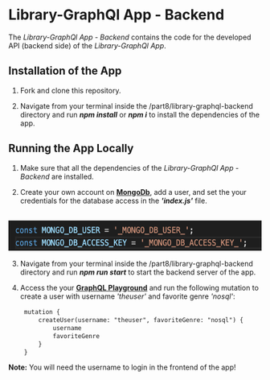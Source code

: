 # Library-GraphQl App - Backend

The *Library-GraphQl App - Backend* contains the code for the developed API (backend side) of the *Library-GraphQl App*.


## Installation of the App

1. Fork and clone this repository.

2. Navigate from your terminal inside the /part8/library-graphql-backend directory and run ***npm install*** or ***npm i*** to install the dependencies of the app.


## Running the App Locally

1. Make sure that all the dependencies of the *Library-GraphQl App - Backend* are installed.

2. Create your own account on [**MongoDb**](https://www.mongodb.com/cloud), add a user, and set the your credentials for the database access in the ***'index.js'*** file.<br/><br/>
<img src="https://raw.githubusercontent.com/katerina-tziala/fullstackopen2019/master/documentation_images/part8_mongodb_access.png" alt="code snippet in index,js" width="auto" height="60">

3. Navigate from your terminal inside the /part8/library-graphql-backend directory and run ***npm run start*** to start the backend server of the app.

4. Access the your [**GraphQL Playground**](http://localhost:4000/) and run the following mutation to create a user with username *'theuser'* and favorite genre *'nosql'*:

        mutation {
            createUser(username: "theuser", favoriteGenre: "nosql") {
                username 
                favoriteGenre
            }
        }

**Note:** You will need the username to login in the frontend of the app!
